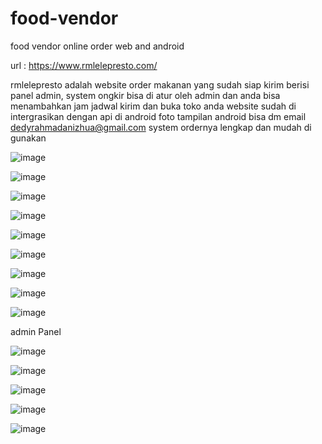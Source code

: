 # food-vendor
food vendor online order web and android

url : https://www.rmlelepresto.com/

rmlelepresto adalah website order makanan yang sudah siap kirim berisi panel admin, system ongkir bisa di atur oleh admin dan anda bisa menambahkan jam jadwal kirim dan buka toko anda
website sudah di intergrasikan dengan api di android foto tampilan android bisa dm email dedyrahmadanizhua@gmail.com system ordernya lengkap dan mudah di gunakan

![image](https://github.com/user-attachments/assets/7ec8253c-04d7-4866-9403-def20b0a843d)

![image](https://github.com/user-attachments/assets/99ac3178-82d8-41f7-95e2-3e3c36150856)

![image](https://github.com/user-attachments/assets/1ce37c67-5e19-4d24-840d-07c2c3f2bec0)

![image](https://github.com/user-attachments/assets/7beb6423-b4f6-4d40-bfdc-03d319e7749b)

![image](https://github.com/user-attachments/assets/e2faa84f-1a48-4584-995f-39305ead48f3)

![image](https://github.com/user-attachments/assets/84c249c2-5605-4eb5-a442-abc684e39fe9)

![image](https://github.com/user-attachments/assets/a475210c-e9aa-4478-976f-5b1cc06a3511)

![image](https://github.com/user-attachments/assets/8afd153d-d079-4a3e-a578-993d09501ff7)

![image](https://github.com/user-attachments/assets/fe369348-e1b6-4f4f-892d-8790aefa0d6f)

admin Panel

![image](https://github.com/user-attachments/assets/32adb1b5-1f3b-46bd-a327-d9401090d5c7)

![image](https://github.com/user-attachments/assets/24def140-2953-4ce3-a224-198e98d75d24)

![image](https://github.com/user-attachments/assets/c7b069e2-3fd2-41ab-b316-cb45f132f657)

![image](https://github.com/user-attachments/assets/1da0e56c-1c48-4020-8262-c43652e6e479)

![image](https://github.com/user-attachments/assets/f977bad7-ca74-4c66-95a4-e4a1edfa2fbb)
